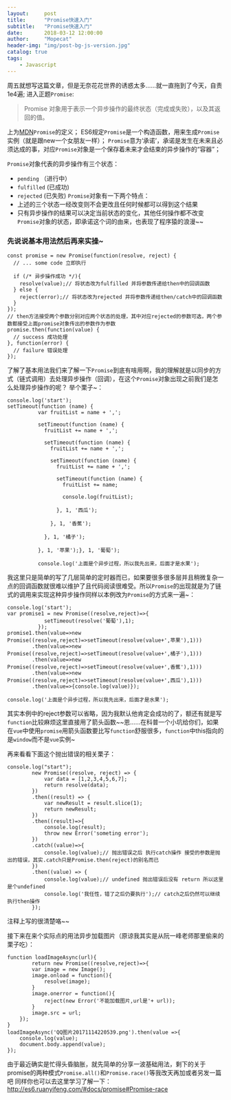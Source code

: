 ```yaml
---
layout:     post
title:      "Promise快速入门"
subtitle:   "Promise快速入门"
date:       2018-03-12 12:00:00
author:     "Mopecat"
header-img: "img/post-bg-js-version.jpg"
catalog: true
tags:
    - Javascript
---
```


周五就想写这篇文章，但是无奈花花世界的诱惑太多……就一直拖到了今天，自责1e4遍;
进入正题`Promise`:

> Promise 对象用于表示一个异步操作的最终状态（完成或失败），以及其返回的值。

上为[MDN][1]`Promise`的定义；
ES6规定`Promise`是一个构造函数，用来生成`Promise`实例（就是跟new一个女朋友一样）；
`Promise`意为‘承诺’，承诺是发生在未来且必须达成的事，对应`Promise`对象是一个保存着未来才会结束的异步操作的“容器”；

`Promise`对象代表的异步操作有三个状态：
- `pending` （进行中）
- `fulfilled` (已成功)
- `rejected` (已失败)
`Promise`对象有一下两个特点：
- 上述的三个状态一经改变则不会更改且任何时候都可以得到这个结果
- 只有异步操作的结果可以决定当前状态的变化，其他任何操作都不改变`Promise`对象的状态，即承诺这个词的由来，也表现了程序猿的浪漫~~
### 先说说基本用法然后再来实操~

```
const promise = new Promise(function(resolve, reject) {
  // ... some code 立即执行

  if (/* 异步操作成功 */){
    resolve(value);// 将状态改为fulfilled 并将参数传递给then中的回调函数
  } else {
    reject(error);// 将状态改为rejected 并将参数传递给then/catch中的回调函数
  }
});
// then方法接受两个参数分别对应两个状态的处理，其中对应rejected的参数可选，两个参数都接受上面promise对象传出的参数作为参数
promise.then(function(value) {
  // success 成功处理
}, function(error) {
  // failure 错误处理
});
```
了解了基本用法我们来了解一下`Promise`到底有啥用啊，我的理解就是以同步的方式（链式调用）去处理异步操作（回调），在这个`Promise`对象出现之前我们是怎么处理异步操作的呢？
举个栗子~：

```
console.log('start');
setTimeout(function (name) {
		  var fruitList = name + ',';

		  setTimeout(function (name) {
		    fruitList += name + ',';

		    setTimeout(function (name) {
		      fruitList += name + ',';

		      setTimeout(function (name) {
		        fruitList += name + ',';

		        setTimeout(function (name) {
		          fruitList += name;

		          console.log(fruitList);

		        }, 1, '西瓜');

		      }, 1, '香蕉');

		    }, 1, '橘子');

          }, 1, '苹果');}, 1, '葡萄');
          
		  console.log('上面是个异步过程，所以我先出来，后面才是水果');
```
我这里只是简单的写了几层简单的定时器而已，如果要很多很多层并且稍微复杂一点的回调函数就很难以维护了且代码阅读很难受。所以`Promise`的出现就是为了链式的调用来实现这种异步操作同样以本例改为`Promise`的方式来一遍~：

```
console.log('start');
var promise1 = new Promise((resolve,reject)=>{
		  	setTimeout(resolve('葡萄'),1);
		  });
promise1.then(value=>new Promise((resolve,reject)=>setTimeout(resolve(value+',苹果'),1)))
		.then(value=>new Promise((resolve,reject)=>setTimeout(resolve(value+',橘子'),1)))
		.then(value=>new Promise((resolve,reject)=>setTimeout(resolve(value+',香蕉'),1)))
		.then(value=>new Promise((resolve,reject)=>setTimeout(resolve(value+',西瓜'),1)))
		.then(value=>{console.log(value)});

console.log('上面是个异步过程，所以我先出来，后面才是水果');
```
其实本例中的reject参数可以省略，因为我默认他肯定会成功的了，额还有就是写`function`比较麻烦这里直接用了箭头函数~~恩……在科普一个小坑给你们，如果在`vue`中使用`promise`用箭头函数要比写`function`舒服很多，`function`中this指向的是`window`而不是`vue`实例~

再来看看下面这个抛出错误的相关栗子：

```
console.log("start");
		new Promise((resolve, reject) => {
		    var data = [1,2,3,4,5,6,7];
		    return resolve(data);
		})
		.then((result) => {
		    var newResult = result.slice(1);   
		    return newResult;
		})
		.then((result)=>{
            console.log(result);
			throw new Error('someting error');
		})
		.catch((value)=>{
			console.log(value);// 抛出错误之后 执行catch操作 接受的参数是抛出的错误，其实.catch只是Promise.then(reject)的别名而已
		})
		.then((value) => {
            console.log(value);// undefined 抛出错误后没有 return 所以这里是个undefined
		    console.log('我任性，错了之后仍要执行');// catch之后仍然可以继续执行then操作 
		});
```
注释上写的很清楚咯~~

接下来在来个实际点的用法异步加载图片（原谅我其实是从阮一峰老师那里偷来的栗子吃）：

```
function loadImageAsync(url){
		return new Promise((resolve,reject)=>{
		var image = new Image();
		image.onload = function(){
			resolve(image);
		}
		image.onerror = function(){
			reject(new Error('不能加载图片,url是'+ url));
		}
		image.src = url;
	});
}
loadImageAsync('QQ图片20171114220539.png').then(value =>{
	console.log(value);
	document.body.append(value);
});
```

由于最近确实是忙得头昏脑胀，就先简单的分享一波基础用法，剩下的关于promise的两种模式`Promise.all()`和`Promise.race()`等我改天再加或者另发一篇吧
同样你也可以去这里学习了解一下：http://es6.ruanyifeng.com/#docs/promise#Promise-race



  [1]: https://developer.mozilla.org/zh-CN/docs/Web/JavaScript/Reference/Global_Objects/Promise


